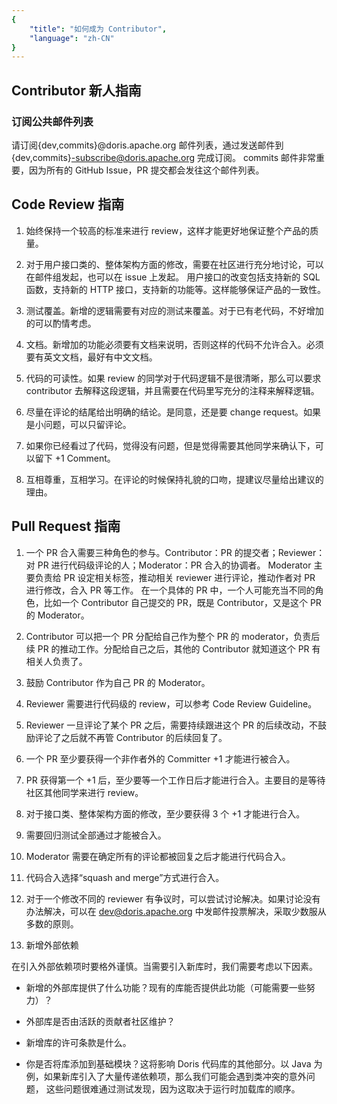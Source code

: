 ```yaml
---
{
    "title": "如何成为 Contributor",
    "language": "zh-CN"
}
---
```


<!-- 
Licensed to the Apache Software Foundation (ASF) under one
or more contributor license agreements.  See the NOTICE file
distributed with this work for additional information
regarding copyright ownership.  The ASF licenses this file
to you under the Apache License, Version 2.0 (the
"License"); you may not use this file except in compliance
with the License.  You may obtain a copy of the License at

  http://www.apache.org/licenses/LICENSE-2.0

Unless required by applicable law or agreed to in writing,
software distributed under the License is distributed on an
"AS IS" BASIS, WITHOUT WARRANTIES OR CONDITIONS OF ANY
KIND, either express or implied.  See the License for the
specific language governing permissions and limitations
under the License.
-->


## Contributor 新人指南

### 订阅公共邮件列表

请订阅{dev,commits}@doris.apache.org 邮件列表，通过发送邮件到{dev,commits}-subscribe@doris.apache.org 完成订阅。
commits 邮件非常重要，因为所有的 GitHub Issue，PR 提交都会发往这个邮件列表。

## Code Review 指南

1. 始终保持一个较高的标准来进行 review，这样才能更好地保证整个产品的质量。

2. 对于用户接口类的、整体架构方面的修改，需要在社区进行充分地讨论，可以在邮件组发起，也可以在 issue 上发起。
用户接口的改变包括支持新的 SQL 函数，支持新的 HTTP 接口，支持新的功能等。这样能够保证产品的一致性。

3. 测试覆盖。新增的逻辑需要有对应的测试来覆盖。对于已有老代码，不好增加的可以酌情考虑。

4. 文档。新增加的功能必须要有文档来说明，否则这样的代码不允许合入。必须要有英文文档，最好有中文文档。

5. 代码的可读性。如果 review 的同学对于代码逻辑不是很清晰，那么可以要求 contributor 去解释这段逻辑，并且需要在代码里写充分的注释来解释逻辑。

6. 尽量在评论的结尾给出明确的结论。是同意，还是要 change request。如果是小问题，可以只留评论。

7. 如果你已经看过了代码，觉得没有问题，但是觉得需要其他同学来确认下，可以留下 +1 Comment。

8. 互相尊重，互相学习。在评论的时候保持礼貌的口吻，提建议尽量给出建议的理由。

## Pull Request 指南

1. 一个 PR 合入需要三种角色的参与。Contributor：PR 的提交者；Reviewer：对 PR 进行代码级评论的人；Moderator：PR 合入的协调者。
Moderator 主要负责给 PR 设定相关标签，推动相关 reviewer 进行评论，推动作者对 PR 进行修改，合入 PR 等工作。
在一个具体的 PR 中，一个人可能充当不同的角色，比如一个 Contributor 自己提交的 PR，既是 Contributor，又是这个 PR 的 Moderator。

2. Contributor 可以把一个 PR 分配给自己作为整个 PR 的 moderator，负责后续 PR 的推动工作。分配给自己之后，其他的 Contributor 就知道这个 PR 有相关人负责了。

3. 鼓励 Contributor 作为自己 PR 的 Moderator。

4. Reviewer 需要进行代码级的 review，可以参考 Code Review Guideline。

5. Reviewer 一旦评论了某个 PR 之后，需要持续跟进这个 PR 的后续改动，不鼓励评论了之后就不再管 Contributor 的后续回复了。

6. 一个 PR 至少要获得一个非作者外的 Committer +1 才能进行被合入。

7. PR 获得第一个 +1 后，至少要等一个工作日后才能进行合入。主要目的是等待社区其他同学来进行 review。

8. 对于接口类、整体架构方面的修改，至少要获得 3 个 +1 才能进行合入。

9. 需要回归测试全部通过才能被合入。

10. Moderator 需要在确定所有的评论都被回复之后才能进行代码合入。

11. 代码合入选择“squash and merge”方式进行合入。

12. 对于一个修改不同的 reviewer 有争议时，可以尝试讨论解决。如果讨论没有办法解决，可以在 dev@doris.apache.org 中发邮件投票解决，采取少数服从多数的原则。

13. 新增外部依赖

在引入外部依赖项时要格外谨慎。当需要引入新库时，我们需要考虑以下因素。

- 新增的外部库提供了什么功能？现有的库能否提供此功能（可能需要一些努力）？

- 外部库是否由活跃的贡献者社区维护？

- 新增库的许可条款是什么。

- 你是否将库添加到基础模块？这将影响 Doris 代码库的其他部分。以 Java 为例，如果新库引入了大量传递依赖项，那么我们可能会遇到类冲突的意外问题， 
这些问题很难通过测试发现，因为这取决于运行时加载库的顺序。 


